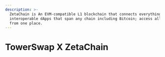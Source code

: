 ```yaml
---
description: >-
  ZetaChain is An EVM-compatible L1 blockchain that connects everything: Build
  interoperable dApps that span any chain including Bitcoin; access all chains
  from one place.
---
```


# TowerSwap X ZetaChain

